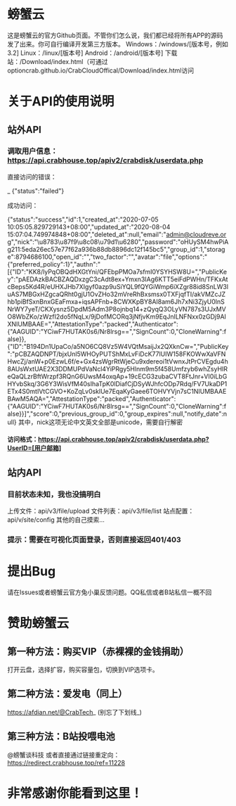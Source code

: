 # 螃蟹云
这是螃蟹云的官方Github页面。不管你们怎么说，我们都已经将所有APP的源码发了出来。你可自行编译开发第三方版本。
Windows：/windows/[版本号，例如3.2]
Linux：/linux/[版本号]
Android：/android/[版本号]
下载站：/Download/index.html（可通过optioncrab.github.io/CrabCloudOffical/Download/index.html访问
# 关于API的使用说明

## 站外API

### 调取用户信息：https://api.crabhouse.top/apiv2/crabdisk/userdata.php

直接访问的错误：

<html>
    <head>_</head>
    <body>{"status":"failed"}</body>
</html>


成功访问：

{"status":"success","id":1,"created_at":"2020-07-05 10:05:05.829729143+08:00","updated_at":"2020-08-04 15:07:04.749974848+08:00","deleted_at":null,"email":"admin@cloudreve.org","nick":"\u8783\u87f9\u8c08\u79d1\u6280","password":"oHUySM4hwPiAg211:5eda26ec57e77f62a936b88db8896dc12f145bc5","group_id":1,"storage":8794686100,"open_id":"","two_factor":"","avatar":"file","options":"{\"preferred_policy\":1}","authn":"[{\"ID\":\"KK8\/lyPqOBQdHXGtYni\/QFEbpPMOa7sfmI0YSYHSW8U=\",\"PublicKey\":\"pAEDAzkBACBZAQDxzgC3cAdt8ex+Ymxn3IAg6KTT5eiFdPWHn\/TFKxAtcBeps5Kd4R\/eUHXJHb7XIgyf0azp9uSiYQL9fQYGiWmp6iXZgr88id8SnLW3luAS7MBGxHZgcaQRht0gjU1OvZHo32mVreRhBxsmsx0TXFjqfTI\/akVMZcJZhb1piBfSxnBnxGEaFmxa+iqsAPFnb+8CWXKpBY8AI8am6Jh7xNi3ZjyU0lnSNrWY7yeT\/CKXysnz5DpdM5Adm3P8ojnbq14+zQyqQ3OLyVN787s3UJxMVO8WbZKo\/zWzfI2do5fNqLx\/9jDofMCORq3jNfjvKm9EqJnILNFNxx0zGDj9AIXNIUMBAAE=\",\"AttestationType\":\"packed\",\"Authenticator\":{\"AAGUID\":\"YCiwF7HUTAK0s6\/Nr8lrsg==\",\"SignCount\":0,\"CloneWarning\":false}},{\"ID\":\"B194Dn1UpaCo\/a5NO6CQ8Vz5W4VQtMsaijJx2QXknCw=\",\"PublicKey\":\"pCBZAQDNPT\/bjxUnl5WHOyPUTShMxLvFiDcK77lUIW158FKOWwXaVFNHwcZj\/anW+p0EzwL6f\/e+Gx4zsWgrRtWjeCu9xdereoi1tVwnxJtPrCVEgdu4h8AUsWxtUAE2X3DDMUPdVaNcl4YiPRgy5Hlnm9m5f458Umfzyb6whZsyHIReQaQLzrBftWrzpf3RQnG6UwsM4oxqAp+19cECG3zubaCVT8FtJnr+VI0iLbGHYvbSkq\/3G6Y3WisVfM40sIhaTpK0lDiafCjDSyWJhfcODp7Rdq\/FV7UkaDP1ETx4S0mtIVtCGVO+KoZqLv0sklUe7EqaKyGaee6TOHVYVjn7sC1NIUMBAAEBAwM5AQA=\",\"AttestationType\":\"packed\",\"Authenticator\":{\"AAGUID\":\"YCiwF7HUTAK0s6\/Nr8lrsg==\",\"SignCount\":0,\"CloneWarning\":false}}]","score":0,"previous_group_id":0,"group_expires":null,"notify_date":null}
其中，nick这项无论中文英文全部是unicode，需要自行解密
#### 访问格式：https://api.crabhouse.top/apiv2/crabdisk/userdata.php?UserID=[用户邮箱]

## 站内API
### 目前状态未知，我也没搞明白
上传文件：api/v3/file/upload
文件列表：api/v3/file/list
站点配置：api/v/site/config
其他的自己摸索...

### 提示：需要在可视化页面登录，否则直接返回401/403

# 提出Bug
请在Issues或者螃蟹云官方兔小巢反馈问题。QQ私信或者B站私信一概不回

# 赞助螃蟹云
## 第一种方法：购买VIP（赤裸裸的金钱捐助）
打开云盘，选择扩容，购买容量包，切换到VIP选项卡。
## 第二种方法：爱发电（同上）
https://afdian.net/@CrabTech_  (别忘了下划线_)
## 第三种方法：B站投喂电池
@螃蟹谈科技
或者直接通过链接重定向：https://redirect.crabhouse.top/ref=11228

# 非常感谢你能看到这里！
